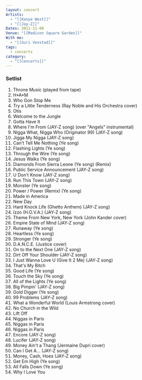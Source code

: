 ```yaml
---
layout: concert
Artists:
  - "[[Kanye West]]"
  - "[[Jay-Z]]"
Dates: 2011-11-08
Venue: "[[Madison Square Garden]]"
With me:
  - "[[Guri Venstad]]"
tags:
  - concerts
category:
  - "[[Concerts]]"
---
```


### Setlist
1. Throne Music (played from tape)
2. H•A•M
3. Who Gon Stop Me
4. Try a Little Tenderness (Ray Noble and His Orchestra cover)
5. Otis
6. Welcome to the Jungle
7. Gotta Have It
8. Where I'm From (JAY‐Z song) (over "Angels" instrumental)
9. Nigga What, Nigga Who (Originator 99) (JAY‐Z song)
10. Jigga My Nigga (JAY‐Z song)
11. Can't Tell Me Nothing (Ye song)
12. Flashing Lights (Ye song)
13. Through the Wire (Ye song)
14. Jesus Walks (Ye song)
15. Diamonds From Sierra Leone (Ye song) (Remix)
16. Public Service Announcement (JAY‐Z song)
17. U Don't Know (JAY‐Z song)
18. Run This Town (JAY‐Z song)
19. Monster (Ye song)
20. Power / Power (Remix) (Ye song)
21. Made in America
22. New Day
23. Hard Knock Life (Ghetto Anthem) (JAY‐Z song)
24. Izzo (H.O.V.A.) (JAY‐Z song)
25. Theme From New York, New York (John Kander cover)
26. Empire State of Mind (JAY‐Z song)
27. Runaway (Ye song)
28. Heartless (Ye song)
29. Stronger (Ye song)
30. D.A.N.C.E. (Justice cover)
31. On to the Next One (JAY‐Z song)
32. Dirt Off Your Shoulder (JAY‐Z song)
33. I Just Wanna Love U (Give It 2 Me) (JAY‐Z song)
34. That's My Bitch
35. Good Life (Ye song)
36. Touch the Sky (Ye song)
37. All of the Lights (Ye song)
38. Big Pimpin' (JAY‐Z song)
39. Gold Digger (Ye song)
40. 99 Problems (JAY‐Z song)
41. What a Wonderful World (Louis Armstrong cover)
42. No Church in the Wild
43. Lift Off
44. Niggas in Paris
45. Niggas in Paris
46. Niggas in Paris
47. Encore (JAY‐Z song)
48. Lucifer (JAY‐Z song)
49. Money Ain't a Thang (Jermaine Dupri cover)
50. Can I Get A... (JAY‐Z song)
51. Money, Cash, Hoes (JAY‐Z song)
52. Get Em High (Ye song)
53. All Falls Down (Ye song)
54. Why I Love You

